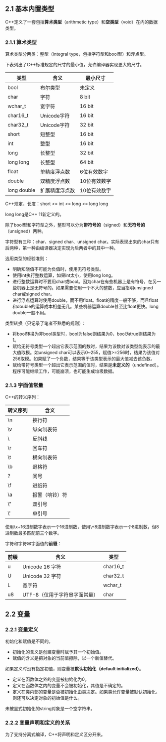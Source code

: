 ## 2.1 基本内置类型

C++定义了一套包括**算术类型**（arithmetic type）和**空类型**（void）在内的数据类型。

### 2.1.1 算术类型

算术类型分两类：整型（integral type，包括字符型和bool型）和浮点型。

下表列出了C++标准规定的尺寸的最小值，允许编译器实现更大的尺寸。

| 类型        | 含义           | 最小尺寸     |
| ----------- | -------------- | ------------ |
| bool        | 布尔类型       | 未定义       |
| char        | 字符           | 8 bit        |
| wchar_t     | 宽字符         | 16 bit       |
| char16_t    | Unicode字符    | 16 bit       |
| char32_t    | Unicode字符    | 32 bit       |
| short       | 短整型         | 16 bit       |
| int         | 整型           | 16 bit       |
| long        | 长整型         | 32 bit       |
| long long   | 长整型         | 64 bit       |
| float       | 单精度浮点数   | 6位有效数字  |
| double      | 双精度浮点数   | 10位有效数字 |
| long double | 扩展精度浮点数 | 10位有效数字 |

C++规定，长度：short <= int <= long <= long long

long long是C++ 11新定义的。

除了bool型和字符型之外，整形可以分为**带符号的**（signed）和**无符号的**（unsigned）两种。

字符型有三种：char、signed char、unsigned char。实际表现出来的char只有后两种，第一种由编译器决定实现为后两者中的其中一种。

选用类型的经验准则：

* 明确知晓值不可能为负值时，使用无符号类型。
* 使用int执行整数运算，如果int太小，使用long long。
* 进行整数运算时不要用char或bool。因为char在有些机器上是有符号，在另一些机器上是无符号的。如果需要使用一个不大的整数，应当指明unsigned char或signed char。
* 进行浮点运算时使用double，而不用float。float的精度一般不够，而且float和double的运算成本相差无几。某些机器运算double甚至比float更快。long double一般不用。

类型转换（只记录了笔者不熟悉的规则）：

* 将bool转换为非bool类型时，bool为false则结果为0，bool为true则结果为1。
* 赋给无符号类型一个超出它表示范围的数时，结果为该数对该类型能表示的最大值取模。如unsigned char可以表示0~255，赋值>=256时，结果为该值对256取模。如果赋了一个负数，结果等于该类型表示的最大值减去该负数。
* 赋给带符号类型一个超出它表示范围的值时，结果是**未定义的**（undefined）。程序可能继续工作，可能崩溃，也可能生成垃圾数据。

### 2.1.3 字面值常量

C++的转义序列：

| 转义序列 | 含义           |
| -------- | -------------- |
| \n       | 换行符         |
| \v       | 纵向制表符     |
| \\       | 反斜线         |
| \r       | 回车符         |
| \t       | 横向制表符     |
| \b       | 退格符         |
| \?       | 问号           |
| \f       | 进纸符         |
| \a       | 报警（响铃）符 |
| \\"      | 双引号         |
| \\'      | 单引号         |

使用\\x+16进制数字表示一个16进制数，使用\\+8进制数字表示一个8进制数，但8进制数最多匹配前三个数字。

字符和字符串字面值的**前缀**：

| 前缀 | 含义                          | 类型     |
| ---- | ----------------------------- | -------- |
| u    | Unicode 16 字符               | char16_t |
| U    | Unicode 32 字符               | char32_t |
| L    | 宽字符                        | wchar_t  |
| u8   | UTF-8（仅用于字符串字面常量） | char     |

## 2.2 变量

### 2.2.1 变量定义

初始化和赋值是不同的。

* 初始化的含义是创建变量时赋予其一个初始值。
* 赋值的含义是把对象的当前值擦除，以一个新值替代。

如果定义时没有指定初值，则变量被**默认初始化（default initialized）**。

* 定义在函数体之外的变量被初始化为0。
* 定义在函数体之内的变量不会被初始化，其值是不确定的。
* 定义在类内部的变量是否被初始化由类决定。如果类允许变量被默认初始化，则还可以决定对象的初始值是什么。

未被显式初始化的string对象是一个空字符串。

### 2.2.2 变量声明和定义的关系

为了支持分离式编译，C++将声明和定义区分开来。